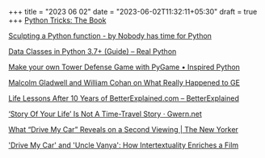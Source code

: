 +++
title = "2023 06 02"
date = "2023-06-02T11:32:11+05:30"
draft = true
+++
[Python Tricks: The Book](https://realpython.com/products/python-tricks-book/)

[Sculpting a Python function - by Nobody has time for Python](https://www.bitecode.dev/p/sculpting-a-python-function)

[Data Classes in Python 3.7+ (Guide) – Real Python](https://realpython.com/python-data-classes/)

[Make your own Tower Defense Game with PyGame • Inspired Python](https://www.inspiredpython.com/course/create-tower-defense-game/make-your-own-tower-defense-game-with-pygame)

[Malcolm Gladwell and William Cohan on What Really Happened to GE](https://nextbigideaclub.com/magazine/malcolm-gladwell-william-cohan-really-happened-ge-podcast/39120/amp/)

[Life Lessons After 10 Years of BetterExplained.com – BetterExplained](https://betterexplained.com/articles/life-lessons-10-years/#What_about_reddit_hacker_news_etc)

[‘Story Of Your Life’ Is Not A Time-Travel Story · Gwern.net](https://gwern.net/story-of-your-life)

[What “Drive My Car” Reveals on a Second Viewing | The New Yorker](https://www.newyorker.com/culture/culture-desk/what-drive-my-car-reveals-on-a-second-viewing)

['Drive My Car' and 'Uncle Vanya': How Intertextuality Enriches a Film](https://filmschoolrejects.com/drive-my-car-themes/)